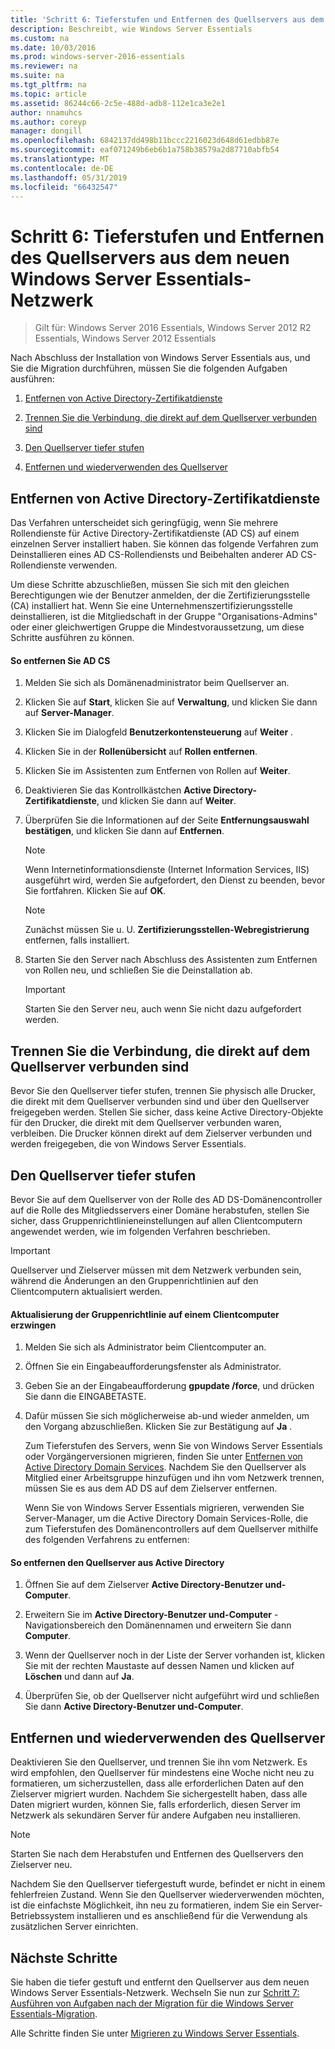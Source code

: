 ```yaml
---
title: 'Schritt 6: Tieferstufen und Entfernen des Quellservers aus dem neuen Windows Server Essentials-Netzwerk'
description: Beschreibt, wie Windows Server Essentials
ms.custom: na
ms.date: 10/03/2016
ms.prod: windows-server-2016-essentials
ms.reviewer: na
ms.suite: na
ms.tgt_pltfrm: na
ms.topic: article
ms.assetid: 86244c66-2c5e-488d-adb8-112e1ca3e2e1
author: nnamuhcs
ms.author: coreyp
manager: dongill
ms.openlocfilehash: 6842137dd498b11bccc2216023d648d61edbb87e
ms.sourcegitcommit: eaf071249b6eb6b1a758b38579a2d87710abfb54
ms.translationtype: MT
ms.contentlocale: de-DE
ms.lasthandoff: 05/31/2019
ms.locfileid: "66432547"
---
```

# <a name="step-6-demote-and-remove-the-source-server-from-the-new-windows-server-essentials-network"></a>Schritt 6: Tieferstufen und Entfernen des Quellservers aus dem neuen Windows Server Essentials-Netzwerk

>Gilt für: Windows Server 2016 Essentials, Windows Server 2012 R2 Essentials, Windows Server 2012 Essentials

Nach Abschluss der Installation von Windows Server Essentials aus, und Sie die Migration durchführen, müssen Sie die folgenden Aufgaben ausführen:  
  
1.  [Entfernen von Active Directory-Zertifikatdienste](Step-6--Demote-and-remove-the-Source-Server-from-the-new-Windows-Server-Essentials-network.md#BKMK_ADCS)  
  
2.  [Trennen Sie die Verbindung, die direkt auf dem Quellserver verbunden sind](Step-6--Demote-and-remove-the-Source-Server-from-the-new-Windows-Server-Essentials-network.md#BKMK_PhysicallyDisconnect)  
  
3.  [Den Quellserver tiefer stufen](Step-6--Demote-and-remove-the-Source-Server-from-the-new-Windows-Server-Essentials-network.md#BKMK_DemoteTheSourceServer)  
  
4.  [Entfernen und wiederverwenden des Quellserver](Step-6--Demote-and-remove-the-Source-Server-from-the-new-Windows-Server-Essentials-network.md#BKMK_RemoveTheSourceServer)  
  
##  <a name="BKMK_ADCS"></a> Entfernen von Active Directory-Zertifikatdienste  
 Das Verfahren unterscheidet sich geringfügig, wenn Sie mehrere Rollendienste für Active Directory-Zertifikatdienste (AD CS) auf einem einzelnen Server installiert haben. Sie können das folgende Verfahren zum Deinstallieren eines AD CS-Rollendiensts und Beibehalten anderer AD CS-Rollendienste verwenden.  
  
 Um diese Schritte abzuschließen, müssen Sie sich mit den gleichen Berechtigungen wie der Benutzer anmelden, der die Zertifizierungsstelle (CA) installiert hat. Wenn Sie eine Unternehmenszertifizierungsstelle deinstallieren, ist die Mitgliedschaft in der Gruppe "Organisations-Admins" oder einer gleichwertigen Gruppe die Mindestvoraussetzung, um diese Schritte ausführen zu können.  
  
#### <a name="to-remove-ad-cs"></a>So entfernen Sie AD CS  
  
1.  Melden Sie sich als Domänenadministrator beim Quellserver an.  
  
2.  Klicken Sie auf **Start**, klicken Sie auf **Verwaltung**, und klicken Sie dann auf **Server-Manager**.  
  
3.  Klicken Sie im Dialogfeld **Benutzerkontensteuerung** auf **Weiter** .  
  
4.  Klicken Sie in der **Rollenübersicht** auf **Rollen entfernen**.  
  
5.  Klicken Sie im Assistenten zum Entfernen von Rollen auf **Weiter**.  
  
6.  Deaktivieren Sie das Kontrollkästchen **Active Directory-Zertifikatdienste**, und klicken Sie dann auf **Weiter**.  
  
7.  Überprüfen Sie die Informationen auf der Seite **Entfernungsauswahl bestätigen**, und klicken Sie dann auf **Entfernen**.  
  
    > [!NOTE]
    >  Wenn Internetinformationsdienste (Internet Information Services, IIS) ausgeführt wird, werden Sie aufgefordert, den Dienst zu beenden, bevor Sie fortfahren. Klicken Sie auf **OK**.  
  
    > [!NOTE]
    >  Zunächst müssen Sie u. U. **Zertifizierungsstellen-Webregistrierung** entfernen, falls installiert.  
  
8.  Starten Sie den Server nach Abschluss des Assistenten zum Entfernen von Rollen neu, und schließen Sie die Deinstallation ab.  
  
    > [!IMPORTANT]
    >  Starten Sie den Server neu, auch wenn Sie nicht dazu aufgefordert werden.  
  
##  <a name="BKMK_PhysicallyDisconnect"></a> Trennen Sie die Verbindung, die direkt auf dem Quellserver verbunden sind  
 Bevor Sie den Quellserver tiefer stufen, trennen Sie physisch alle Drucker, die direkt mit dem Quellserver verbunden sind und über den Quellserver freigegeben werden. Stellen Sie sicher, dass keine Active Directory-Objekte für den Drucker, die direkt mit dem Quellserver verbunden waren, verbleiben. Die Drucker können direkt auf dem Zielserver verbunden und werden freigegeben, die von Windows Server Essentials.  
  
##  <a name="BKMK_DemoteTheSourceServer"></a> Den Quellserver tiefer stufen  
 Bevor Sie auf dem Quellserver von der Rolle des AD DS-Domänencontroller auf die Rolle des Mitgliedsservers einer Domäne herabstufen, stellen Sie sicher, dass Gruppenrichtlinieneinstellungen auf allen Clientcomputern angewendet werden, wie im folgenden Verfahren beschrieben.  
  
> [!IMPORTANT]
>  Quellserver und Zielserver müssen mit dem Netzwerk verbunden sein, während die Änderungen an den Gruppenrichtlinien auf den Clientcomputern aktualisiert werden.  
  
#### <a name="to-force-a-group-policy-update-on-a-client-computer"></a>Aktualisierung der Gruppenrichtlinie auf einem Clientcomputer erzwingen  
  
1. Melden Sie sich als Administrator beim Clientcomputer an.  
  
2. Öffnen Sie ein Eingabeaufforderungsfenster als Administrator.  
  
3. Geben Sie an der Eingabeaufforderung **gpupdate /force**, und drücken Sie dann die EINGABETASTE.  
  
4. Dafür müssen Sie sich möglicherweise ab-und wieder anmelden, um den Vorgang abzuschließen. Klicken Sie zur Bestätigung auf **Ja** .  
  
   Zum Tieferstufen des Servers, wenn Sie von Windows Server Essentials oder Vorgängerversionen migrieren, finden Sie unter [Entfernen von Active Directory Domain Services](https://technet.microsoft.com/library/hh472163.aspx). Nachdem Sie den Quellserver als Mitglied einer Arbeitsgruppe hinzufügen und ihn vom Netzwerk trennen, müssen Sie es aus dem AD DS auf dem Zielserver entfernen.  
  
   Wenn Sie von Windows Server Essentials migrieren, verwenden Sie Server-Manager, um die Active Directory Domain Services-Rolle, die zum Tieferstufen des Domänencontrollers auf dem Quellserver mithilfe des folgenden Verfahrens zu entfernen:  
  
#### <a name="to-remove-the-source-server-from-active-directory"></a>So entfernen den Quellserver aus Active Directory  
  
1.  Öffnen Sie auf dem Zielserver **Active Directory-Benutzer und-Computer**.  
  
2.  Erweitern Sie im **Active Directory-Benutzer und-Computer** -Navigationsbereich den Domänennamen und erweitern Sie dann **Computer**.  
  
3.  Wenn der Quellserver noch in der Liste der Server vorhanden ist, klicken Sie mit der rechten Maustaste auf dessen Namen und klicken auf **Löschen** und dann auf **Ja**.  
  
4.  Überprüfen Sie, ob der Quellserver nicht aufgeführt wird und schließen Sie dann **Active Directory-Benutzer und-Computer**.  
  
##  <a name="BKMK_RemoveTheSourceServer"></a> Entfernen und wiederverwenden des Quellserver  
 Deaktivieren Sie den Quellserver, und trennen Sie ihn vom Netzwerk. Es wird empfohlen, den Quellserver für mindestens eine Woche nicht neu zu formatieren, um sicherzustellen, dass alle erforderlichen Daten auf den Zielserver migriert wurden. Nachdem Sie sichergestellt haben, dass alle Daten migriert wurden, können Sie, falls erforderlich, diesen Server im Netzwerk als sekundären Server für andere Aufgaben neu installieren.  
  
> [!NOTE]
>  Starten Sie nach dem Herabstufen und Entfernen des Quellservers den Zielserver neu.  
  
 Nachdem Sie den Quellserver tiefergestuft wurde, befindet er nicht in einem fehlerfreien Zustand. Wenn Sie den Quellserver wiederverwenden möchten, ist die einfachste Möglichkeit, ihn neu zu formatieren, indem Sie ein Server-Betriebssystem installieren und es anschließend für die Verwendung als zusätzlichen Server einrichten.  
  
## <a name="next-steps"></a>Nächste Schritte  
 Sie haben die tiefer gestuft und entfernt den Quellserver aus dem neuen Windows Server Essentials-Netzwerk. Wechseln Sie nun zur [Schritt 7: Ausführen von Aufgaben nach der Migration für die Windows Server Essentials-Migration](Step-7--Perform-post-migration-tasks-for-the-Windows-Server-Essentials-migration.md).  
  

Alle Schritte finden Sie unter [Migrieren zu Windows Server Essentials](Migrate-from-Previous-Versions-to-Windows-Server-Essentials-or-Windows-Server-Essentials-Experience.md).

